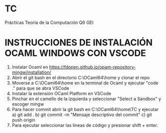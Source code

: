 # TC
Prácticas Teoría de la Computación Q6 GEI

# INSTRUCCIONES DE INSTALACIÓN OCAML WINDOWS CON VSCODE
1) Instalar Ocaml en https://fdopen.github.io/opam-repository-mingw/installation/
2) Abrir el git bash en el directorio C:\OCaml64\home y clonar el repo
3) Moverse a C:\OCaml64\home en la terminal de Ocaml y ejecutar "code ." para que se abra VSCode
4) Instalar la extensión OCaml Platform en VSCode
5) Pinchar en el camello de la izquierda y seleccionar "Select a Sandbox" y escoger mingw
6) Para hacer commit abrir la git bash en C:\OCaml64\home\TC y ejecutar
    a) git add .
    b) git commit -m "Mensaje descriptivo del commit"
    c) git push origin <nombre-rama>
7) Para ejecutar seleccionar las líneas de código y presionar shift + enter.
